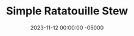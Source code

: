 ---
layout: post
title:  "Simple Ratatouille Stew"
date:   2023-11-12 00:00:00 -05000
categories: 
- Recipes
- Meatless
permalink: /recipes/ratatouille
image: /assets/Food/Meatless/Ratatouille/ratatouille.jpg
ing: ratatouille-ing
facts: ratatouille-facts
Prep: 30
Rest: 
Cook: 105
Source1: https://thebeet.com/summer-rainbow-ratatouille/
Source2: 
Description: This simple Ratatouille is a stewed dish of various vegetables in a tomato sauce. This is my preferred way to make this dish, as it's way simpler like this, but feel free to make it look pretty like in the movie.
Instructions: 
- Preheat the oven to 350F<br><br>

- Heat the olive oil in a large Dutch oven over medium heat. Add the (finely diced) onion, garlic, and salt. Cook, stirring often until the onion has softened, about 5 minutes. Meanwhile, dice the pepper (medium dice)<br><br>

- Add the bell pepper and cook, stirring occasionally, until softened, about 7 minutes. Meanwhile, cut the rest of the vegetables (medium dice). Pour in the crushed tomatoes and season (basil, garlic and onion powder, and black pepper)<br><br>

- Add the vegetables (zucchini, yellow squash, eggplant, and tomatoes) into the pan. Bake at 350F for 60 minutes, covered<br><br>

- Remove the cover and continue baking until the vegetables are very soft and the ratatouille is bubbling, another 45 minutes, or until the vegetables are softened to your liking. Let cool for a few minutes before serving
---